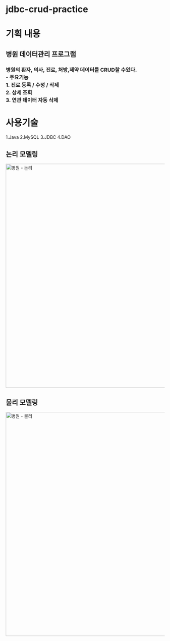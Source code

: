 <h1>jdbc-crud-practice</h1> 

<h1>기획 내용</h1>
<h2>병원 데이터관리 프로그램</h2>
<h3>병원의 환자, 의사, 진료, 처방,제약 데이터를 CRUD할 수있다.
    <br>
- 주요기능 <br>
    1. 진료 등록 / 수정 / 삭제 <br>
    2. 상세 조회 <br>
    3. 연관 데이터 자동 삭제
</h3>

<h1>사용기술</h1>
1.Java
2.MySQL
3.JDBC
4.DAO 

<h2>논리 모델링</h2>
<img width="850" height="710" alt="병원 - 논리" src="https://github.com/user-attachments/assets/cdf747fc-df27-4567-a1cf-8e4285e82c23" />



<h2>물리 모델링</h2>
<img width="850" height="710" alt="병원 - 물리" src="https://github.com/user-attachments/assets/6cec64a0-6eb1-4854-85a2-6cd6102d441f" />





